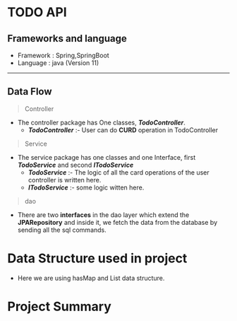# TODO API

## Frameworks and language
* Framework : Spring,SpringBoot
* Language : java (Version 11)
***

## Data Flow

>Controller
  * The controller package has One classes, ***TodoController***.
    * **_TodoController_** :- User can do **CURD** operation in TodoController
    
>Service
* The service package has one classes and one Interface, first ***TodoService*** and second ***ITodoService***
  * **_TodoService_** :- The logic of all the card operations of the user controller is written here.
  * **_ITodoService_** :- some logic witten here.
    
>dao

* There are two **interfaces** in the dao layer which extend the **JPARepository** and inside it, we fetch the data from the database by sending all the sql commands.

# Data Structure used in project

* Here we are using hasMap and List data structure.

# Project Summary








